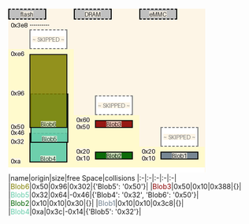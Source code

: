 ![memory map diagram](tests.test_docs_three_maps_cropped.png)
|name|origin|size|free Space|collisions
|:-|:-|:-|:-|:-|
|<span style='color:olive'>Blob6</span>|0x50|0x96|0x302|{'Blob5': '0x50'}|
|<span style='color:darkred'>Blob3</span>|0x50|0x10|0x388|{}|
|<span style='color:mediumaquamarine'>Blob5</span>|0x32|0x64|-0x46|{'Blob4': '0x32', 'Blob6': '0x50'}|
|<span style='color:darkgreen'>Blob2</span>|0x10|0x10|0x30|{}|
|<span style='color:slategrey'>Blob1</span>|0x10|0x10|0x3c8|{}|
|<span style='color:mediumaquamarine'>Blob4</span>|0xa|0x3c|-0x14|{'Blob5': '0x32'}|
